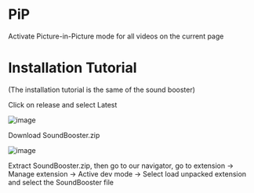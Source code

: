 # PiP
Activate Picture-in-Picture mode for all videos on the current page

# Installation Tutorial

(The installation tutorial is the same of the sound booster)

Click on release and select Latest

![image](https://github.com/user-attachments/assets/3f50ff2d-6f64-4aa0-ab14-1a1990ae2fe4)

Download SoundBooster.zip

![image](https://github.com/user-attachments/assets/77a31f97-9bdc-4951-9ada-9133bcc24ae8)

Extract SoundBooster.zip, then go to our navigator, go to extension → Manage extension → Active dev mode → Select load unpacked extension and select the SoundBooster file
